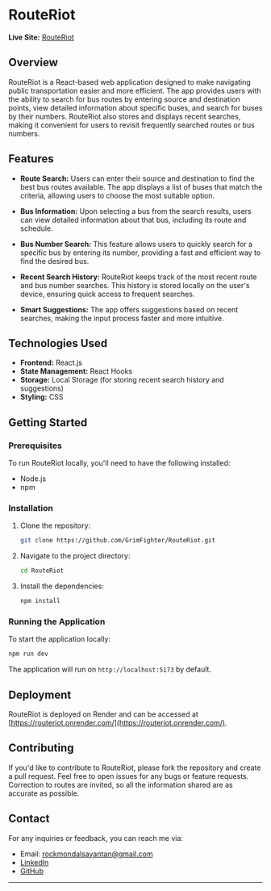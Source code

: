 

# RouteRiot

**Live Site:** [RouteRiot](https://routeriot.onrender.com/)

## Overview

RouteRiot is a React-based web application designed to make navigating public transportation easier and more efficient. The app provides users with the ability to search for bus routes by entering source and destination points, view detailed information about specific buses, and search for buses by their numbers. RouteRiot also stores and displays recent searches, making it convenient for users to revisit frequently searched routes or bus numbers.

## Features

- **Route Search:** Users can enter their source and destination to find the best bus routes available. The app displays a list of buses that match the criteria, allowing users to choose the most suitable option.

- **Bus Information:** Upon selecting a bus from the search results, users can view detailed information about that bus, including its route and schedule.

- **Bus Number Search:** This feature allows users to quickly search for a specific bus by entering its number, providing a fast and efficient way to find the desired bus.

- **Recent Search History:** RouteRiot keeps track of the most recent route and bus number searches. This history is stored locally on the user's device, ensuring quick access to frequent searches.

- **Smart Suggestions:** The app offers suggestions based on recent searches, making the input process faster and more intuitive.

## Technologies Used

- **Frontend:** React.js
- **State Management:** React Hooks
- **Storage:** Local Storage (for storing recent search history and suggestions)
- **Styling:** CSS

## Getting Started

### Prerequisites

To run RouteRiot locally, you'll need to have the following installed:

- Node.js
- npm 

### Installation

1. Clone the repository:

   ```bash
   git clone https://github.com/GrimFighter/RouteRiot.git
   ```

2. Navigate to the project directory:

   ```bash
   cd RouteRiot
   ```

3. Install the dependencies:

   ```bash
   npm install
   ```



### Running the Application

To start the application locally:

```bash
npm run dev
```



The application will run on `http://localhost:5173` by default.

## Deployment

RouteRiot is deployed on Render and can be accessed at [https://routeriot.onrender.com/](https://routeriot.onrender.com/).

## Contributing

If you'd like to contribute to RouteRiot, please fork the repository and create a pull request. Feel free to open issues for any bugs or feature requests. 
Correction to routes are invited, so all the information shared are as accurate as possible.



## Contact

For any inquiries or feedback, you can reach me via:

- Email: rockmondalsayantan@gmail.com
- [LinkedIn](https://www.linkedin.com/in/sayantan-mondal-0b33a21a1/)
- [GitHub](https://github.com/GrimFighter)

---

